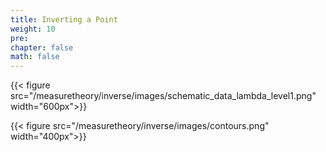 ```yaml
---
title: Inverting a Point
weight: 10
pre: 
chapter: false
math: false
---
```


{{< figure src="/measuretheory/inverse/images/schematic_data_lambda_level1.png"  width="600px">}}

{{< figure src="/measuretheory/inverse/images/contours.png"  width="400px">}}